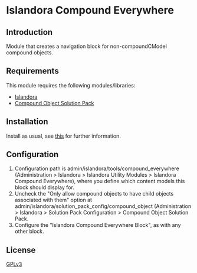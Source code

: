 # Islandora Compound Everywhere

## Introduction

Module that creates a navigation block for non-compoundCModel compound objects.

## Requirements

This module requires the following modules/libraries:

* [Islandora](https://github.com/islandora/islandora)
* [Compound Object Solution Pack](https://github.com/Islandora/islandora_solution_pack_compound)

## Installation

Install as usual, see [this](https://drupal.org/documentation/install/modules-themes/modules-7) for further information.

## Configuration

1. Configuration path is admin/islandora/tools/compound_everywhere (Administration > Islandora > Islandora Utility Modules > Islandora Compound Everywhere), where you define which content models this block should display for.
1. Uncheck the "Only allow compound objects to have child objects associated with them" option at admin/islandora/solution_pack_config/compound_object (Administration > Islandora > Solution Pack Configuration > Compound Object Solution Pack.
1. Configure the "Islandora Compound Everywhere Block", as with any other block.

## License

[GPLv3](http://www.gnu.org/licenses/gpl-3.0.txt)
